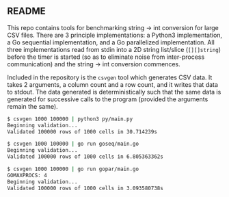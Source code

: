 README
------

This repo contains tools for benchmarking string -> int conversion for large
CSV files. There are 3 principle implementations: a Python3 implementation,
a Go sequential implementation, and a Go parallelized implementation. All three
implementations read from stdin into a 2D string list/slice (`[][]string`)
before the timer is started (so as to eliminate noise from inter-process
communication) and the string -> int conversion commences.

Included in the repository is the `csvgen` tool which generates CSV data. It
takes 2 arguments, a column count and a row count, and it writes that data to
stdout. The data generated is deterministically such that the same data is
generated for successive calls to the program (provided the arguments remain
the same).

``` bash
$ csvgen 1000 100000 | python3 py/main.py
Beginning validation...
Validated 100000 rows of 1000 cells in 30.714239s

$ csvgen 1000 100000 | go run goseq/main.go
Beginning validation...
Validated 100000 rows of 1000 cells in 6.805363362s

$ csvgen 1000 100000 | go run gopar/main.go
GOMAXPROCS: 4
Beginning validation...
Validated 100000 rows of 1000 cells in 3.093580738s
```